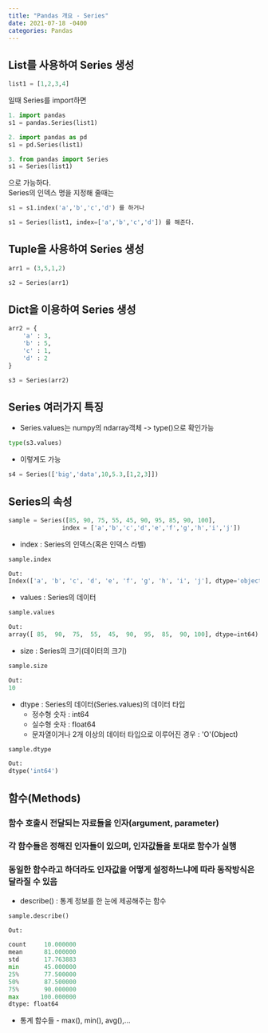 ```yaml
---
title: "Pandas 개요 - Series"
date: 2021-07-18 -0400
categories: Pandas
---
```

## List를 사용하여 Series 생성
```python
list1 = [1,2,3,4]
```
일때 Series를 import하면  
```python
1. import pandas
s1 = pandas.Series(list1)
```
```python
2. import pandas as pd
s1 = pd.Series(list1)
```
```python
3. from pandas import Series
s1 = Series(list1)
```
으로 가능하다.  
Series의 인덱스 명을 지정해 줄때는
```python
s1 = s1.index('a','b','c','d') 를 하거나  
```
```python
s1 = Series(list1, index=['a','b','c','d']) 를 해준다.
```
## Tuple을 사용하여 Series 생성
```python
arr1 = (3,5,1,2)

s2 = Series(arr1)
```
## Dict을 이용하여 Series 생성
```python
arr2 = {
    'a' : 3,
    'b' : 5,
    'c' : 1,
    'd' : 2
}

s3 = Series(arr2)
```
## Series 여러가지 특징
- Series.values는 numpy의 ndarray객체 -> type()으로 확인가능
```python
type(s3.values)
```
- 이렇게도 가능
```python
s4 = Series(['big','data',10,5.3,[1,2,3]])
```
## Series의 속성
```python
sample = Series([85, 90, 75, 55, 45, 90, 95, 85, 90, 100], 
               index = ['a','b','c','d','e','f','g','h','i','j'])
```
- index : Series의 인덱스(혹은 인덱스 라벨)
```python
sample.index

Out: 
Index(['a', 'b', 'c', 'd', 'e', 'f', 'g', 'h', 'i', 'j'], dtype='object')
```
- values : Series의 데이터
```python
sample.values

Out: 
array([ 85,  90,  75,  55,  45,  90,  95,  85,  90, 100], dtype=int64)
```
- size : Series의 크기(데이터의 크기)
```python
sample.size

Out:
10
```
- dtype : Series의 데이터(Series.values)의 데이터 타입
  - 정수형 숫자 : int64
  - 실수형 숫자 : float64
  - 문자열이거나 2개 이상의 데이터 타입으로 이루어진 경우 : 'O'(Object)
```python
sample.dtype

Out:
dtype('int64')
```
## 함수(Methods)
### 함수 호출시 전달되는 자료들을 인자(argument, parameter)
### 각 함수들은 정해진 인자들이 있으며, 인자값들을 토대로 함수가 실행
### 동일한 함수라고 하더라도 인자값을 어떻게 설정하느냐에 따라 동작방식은 달라질 수 있음
- describe() : 통계 정보를 한 눈에 제공해주는 함수
```python
sample.describe()

Out:

count     10.000000
mean      81.000000
std       17.763883
min       45.000000
25%       77.500000
50%       87.500000
75%       90.000000
max      100.000000
dtype: float64
```
- 통계 함수들 - max(), min(), avg(),...
